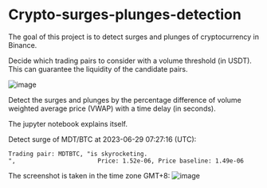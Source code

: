 # Crypto-surges-plunges-detection
The goal of this project is to detect surges and plunges of cryptocurrency in Binance. 

Decide which trading pairs to consider with a volume threshold (in USDT). This can guarantee the liquidity of the candidate pairs.

 ![image](https://github.com/ace314/Crypto-surges-plunges-detection/assets/26135571/31cfb7f6-5239-472c-ace5-fd886514a29c)

Detect the surges and plunges by the percentage difference of volume weighted  average price (VWAP) with a time delay (in seconds).
 
The jupyter notebook explains itself.

Detect surge of MDT/BTC at 2023-06-29 07:27:16 (UTC):
```
Trading pair: MDTBTC, "is skyrocketing.
",                       Price: 1.52e-06, Price baseline: 1.49e-06
```
The screenshot is taken in the time zone GMT+8:
![image](https://github.com/ace314/Crypto-surges-plunges-detection/assets/26135571/0485232c-936b-4a47-80dd-df9a03844de9)

